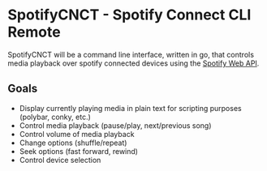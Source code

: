 # SpotifyCNCT - Spotify Connect CLI Remote

SpotifyCNCT will be a command line interface, written in go, that controls media playback over spotify connected devices using the [Spotify Web API](https://api.spotify.com). 

## Goals

- Display currently playing media in plain text for scripting purposes (polybar, conky, etc.)
- Control media playback (pause/play, next/previous song)
- Control volume of media playback
- Change options (shuffle/repeat)
- Seek options (fast forward, rewind)
- Control device selection

